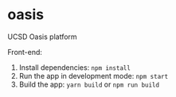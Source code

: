 # oasis
UCSD Oasis platform

Front-end:
1. Install dependencies: `npm install`
2. Run the app in development mode: `npm start`
3. Build the app:  `yarn build` or `npm run build`
